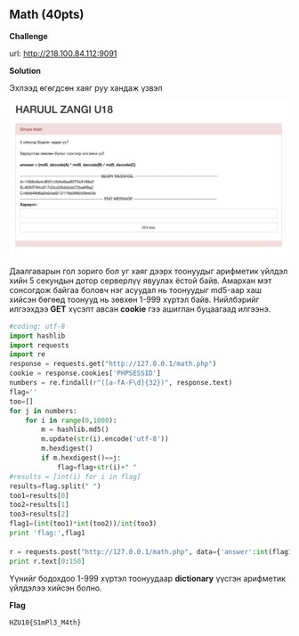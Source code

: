 ## Math (40pts)
**Challenge**

url: http://218.100.84.112:9091

**Solution**

Эхлээд өгөгдсөн хаяг руу хандаж үзвэл

![md5](https://github.com/enhbold/HZU18-2018/blob/master/include/md5.png)

Даалгаварын гол зориго бол уг хаяг дээрх тоонуудыг арифметик үйлдэл хийн 5 секундын дотор серверлүү явуулах ёстой байв. Амархан мэт сонсогдож байгаа боловч нэг асуудал нь тоонуудыг md5-аар хаш хийсэн бөгөөд тоонууд нь зөвхөн 1-999 хүртэл байв.
Нийлбэрийг илгээхдээ **GET** хүсэлт авсан **cookie** гээ ашиглан буцаагаад илгээнэ.
```python
#coding: utf-8
import hashlib
import requests
import re
response = requests.get("http://127.0.0.1/math.php")
cookie = response.cookies['PHPSESSID']
numbers = re.findall(r"([a-fA-F\d]{32})", response.text)
flag=''
too=[]
for j in numbers:
    for i in range(0,1000):
        m = hashlib.md5()
        m.update(str(i).encode('utf-8'))
        m.hexdigest()
        if m.hexdigest()==j:
            flag=flag+str(i)+" "
#results = [int(i) for i in flag]
results=flag.split(" ")
too1=results[0]
too2=results[1]
too3=results[2]
flag1=(int(too1)*int(too2))/int(too3)
print 'flag:',flag1

r = requests.post("http://127.0.0.1/math.php", data={'answer':int(flag1),'sum': 'Илгээх'}, headers={'Cookie': 'PHPSESSID='+cookie})
print r.text[0:150]
```
Үүнийг бодохдоо 1-999 хүртэл тоонуудаар **dictionary** үүсгэн арифметик үйлдэлээ хийсэн болно.

**Flag**
```
HZU18{S1mPl3_M4th}
```








